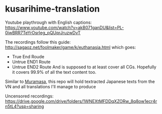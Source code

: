 # kusarihime-translation

Youtube playthrough with English captions: https://www.youtube.com/watch?v=akB071ganDU&list=PL-0iwBRR7TeYrOsrIeg_pQUqrJruzwDvT

The recordings follow this guide: http://sagaoz.net/foolmaker/game/k/euthanasia.html which goes:
- True End Roude
- Untrue END1 Route
- Untrue END2 Route
And is supposed to at least cover all CGs. Hopefully it covers 99.9% of all the text content too.

Similar to [Muramasa](https://github.com/klesun/muramasa-vn-translation), this repo will hold textracted Japanese texts from the VN and all translations I'll manage to produce

Uncensored recordings: https://drive.google.com/drive/folders/1WNEXtMFDDqXZORw_8q8ow1ecr4rn5tL4?usp=sharing
